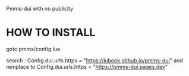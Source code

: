 Pmms-dui with no publicity

# HOW TO INSTALL

goto pmms/config.lua

search : Config.dui.urls.https = "https://kibook.github.io/pmms-dui" and remplace to Config.dui.urls.https = "https://pmms-dui.pages.dev"
